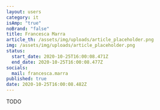 ```yaml
---
layout: users
category: it
isAmp: "true"
noBrand: "false"
title: Francesca Marra
article_th: /assets/img/uploads/article_placeholder.png
img: /assets/img/uploads/article_placeholder.png
status:
  start_date: 2020-10-25T16:00:08.471Z
  end_date: 2020-10-25T16:00:08.477Z
socials:
  mail: francesca.marra
published: true
date: 2020-10-25T16:00:08.482Z
---
```

TODO